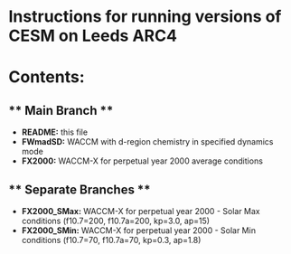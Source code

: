 # Instructions for running versions of CESM on Leeds ARC4
# **Contents:**

## ** Main Branch **
- **README:** this file
- **FWmadSD:** WACCM with d-region chemistry in specified dynamics mode
- **FX2000:** WACCM-X for perpetual year 2000 average conditions

## ** Separate Branches **
- **FX2000_SMax:** WACCM-X for perpetual year 2000 - Solar Max conditions (f10.7=200, f10.7a=200, kp=3.0, ap=15)
- **FX2000_SMin:** WACCM-X for perpetual year 2000 - Solar Min conditions (f10.7=70, f10.7a=70, kp=0.3, ap=1.8)
